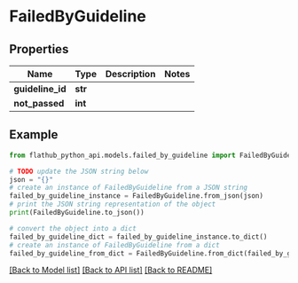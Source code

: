 # FailedByGuideline


## Properties

Name | Type | Description | Notes
------------ | ------------- | ------------- | -------------
**guideline_id** | **str** |  | 
**not_passed** | **int** |  | 

## Example

```python
from flathub_python_api.models.failed_by_guideline import FailedByGuideline

# TODO update the JSON string below
json = "{}"
# create an instance of FailedByGuideline from a JSON string
failed_by_guideline_instance = FailedByGuideline.from_json(json)
# print the JSON string representation of the object
print(FailedByGuideline.to_json())

# convert the object into a dict
failed_by_guideline_dict = failed_by_guideline_instance.to_dict()
# create an instance of FailedByGuideline from a dict
failed_by_guideline_from_dict = FailedByGuideline.from_dict(failed_by_guideline_dict)
```
[[Back to Model list]](../README.md#documentation-for-models) [[Back to API list]](../README.md#documentation-for-api-endpoints) [[Back to README]](../README.md)


